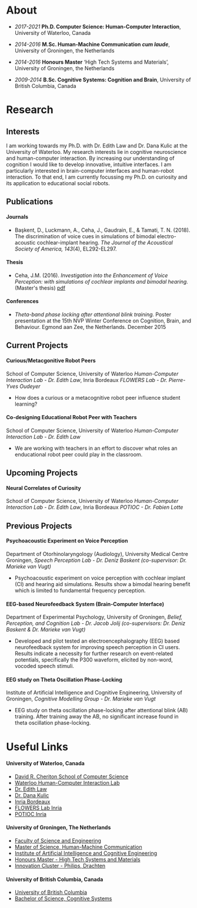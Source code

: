 # About
- _2017-2021_ **Ph.D. Computer Science: Human-Computer Interaction**, University of Waterloo, Canada

- _2014-2016_ **M.Sc. Human-Machine Communication _cum laude_**, University of Groningen, the Netherlands 

- _2014-2016_ **Honours Master** ‘High Tech Systems and Materials’, University of Groningen, the Netherlands

- _2009-2014_ **B.Sc. Cognitive Systems: Cognition and Brain**, University of British Columbia, Canada


# Research
## Interests
I am working towards my Ph.D. with Dr. Edith Law and Dr. Dana Kulic at the University of Waterloo. My research interests lie in cognitive neuroscience and human-computer interaction. By increasing our understanding of cognition I would like to develop innovative, intuitive interfaces. I am particularly interested in brain-computer interfaces and human-robot interaction. To that end, I am currently focussing my Ph.D. on curiosity and its application to educational social robots.


## Publications
#### Journals
- Başkent, D., Luckmann, A., Ceha, J., Gaudrain, E., & Tamati, T. N. (2018). The discrimination of voice cues in simulations of bimodal electro-acoustic cochlear-implant hearing. _The Journal of the Acoustical Society of America, 143_(4), EL292-EL297.

#### Thesis
- Ceha, J.M. (2016). _Investigation into the Enhancement of Voice Perception: with simulations of cochlear implants and bimodal hearing._ (Master's thesis) [pdf](https://jceha.github.io/NewRepo/J.M.Ceha_MasterThesis2016.pdf)

#### Conferences
- _Theta-band phase locking after attentional blink training._ Poster presentation at the 15th NVP Winter Conference on Cognition, Brain, and Behaviour. Egmond aan Zee, the Netherlands. December 2015

## Current Projects
#### Curious/Metacgonitive Robot Peers
School of Computer Science, University of Waterloo _Human-Computer Interaction Lab - Dr. Edith Law_, Inria Bordeaux _FLOWERS Lab - Dr. Pierre-Yves Oudeyer_
- How does a curious or a metacognitive robot peer influence student learning?

#### Co-designing Educational Robot Peer with Teachers
School of Computer Science, University of Waterloo _Human-Computer Interaction Lab - Dr. Edith Law_
- We are working with teachers in an effort to discover what roles an enducational  robot peer could play in the classroom.

## Upcoming Projects
#### Neural Correlates of Curiosity
School of Computer Science, University of Waterloo _Human-Computer Interaction Lab - Dr. Edith Law_, Inria Bordeaux _POTIOC - Dr. Fabien Lotte_

## Previous Projects
#### Psychoacoustic Experiment on Voice Perception
Department of Otorhinolaryngology (Audiology), University Medical Centre Groningen,
_Speech Perception Lab - Dr. Deniz Baskent (co-supervisor: Dr. Marieke van Vugt)_ 
- Psychoacoustic experiment on voice perception with cochlear implant (CI) and hearing aid simulations. Results show a bimodal hearing benefit which is limited to fundamental frequency perception.

#### EEG-based Neurofeedback System (Brain-Computer Interface)
Department of Experimental Psychology, University of Groningen,
_Belief, Perception, and Cognition Lab - Dr. Jacob Jolij (co-supervisors: Dr. Deniz Baskent & Dr. Marieke van Vugt)_ 
- Developed and pilot tested an electroencephalography (EEG) based neurofeedback system for improving speech perception in CI users. Results indicate a necessity for further research on event-related potentials, specifically the P300 waveform, elicited by non-word, vocoded speech stimuli.

#### EEG study on Theta Oscillation Phase-Locking
Institute of Artificial Intelligence and Cognitive Engineering, University of Groningen,
_Cognitive Modelling Group - Dr. Marieke van Vugt_ 
- EEG study on theta oscillation phase-locking after attentional blink (AB) training. After training away the AB, no significant increase found in theta oscillation phase-locking.

# Useful Links
#### University of Waterloo, Canada
- [David R. Cheriton School of Computer Science](https://cs.uwaterloo.ca/)
- [Waterloo Human-Computer Interaction Lab](http://hci.uwaterloo.ca/)
- [Dr. Edith Law](http://edithlaw.ca/)
- [Dr. Dana Kulic](https://ece.uwaterloo.ca/~dkulic/)
- [Inria Bordeaux](https://www.inria.fr/en/centre/bordeaux)
- [FLOWERS Lab Inria](https://flowers.inria.fr/)
- [POTIOC Inria](https://team.inria.fr/potioc/)

#### University of Groningen, The Netherlands
- [Faculty of Science and Engineering](http://www.rug.nl/fse/)
- [Master of Science, Human-Machine Communication](http://www.rug.nl/masters/human-machine-communication/)
- [Institute of Artificial Intelligence and Cognitive Engineering](http://www.rug.nl/research/alice/)
- [Honours Master - High Tech Systems and Materials](http://www.rug.nl/education/honours-college/htsm-masterprogramme/)
- [Innovation Cluster - Philips, Drachten](https://en.icdrachten.nl/companies/philips)

#### University of British Columbia, Canada
- [University of British Columbia](https://www.ubc.ca/)
- [Bachelor of Science, Cognitive Systems](http://cogsys.ubc.ca/)
